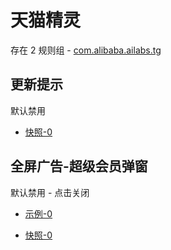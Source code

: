# 天猫精灵

存在 2 规则组 - [com.alibaba.ailabs.tg](/src/apps/com.alibaba.ailabs.tg.ts)

## 更新提示

默认禁用

- [快照-0](https://i.gkd.li/i/13296332)

## 全屏广告-超级会员弹窗

默认禁用 - 点击关闭

- [示例-0](https://m.gkd.li/57941037/4a823639-f400-4249-81ea-f920d09317f4)

- [快照-0](https://i.gkd.li/i/14443874)

